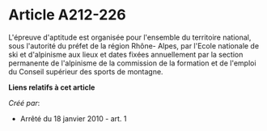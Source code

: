 # Article A212-226

L'épreuve d'aptitude est organisée pour l'ensemble du territoire national, sous l'autorité du préfet de la région Rhône-
Alpes, par l'Ecole nationale de ski et d'alpinisme aux lieux et dates fixées annuellement par la section permanente de
l'alpinisme de la commission de la formation et de l'emploi du Conseil supérieur des sports de montagne.

**Liens relatifs à cet article**

_Créé par_:

  - Arrêté du 18 janvier 2010 - art. 1
